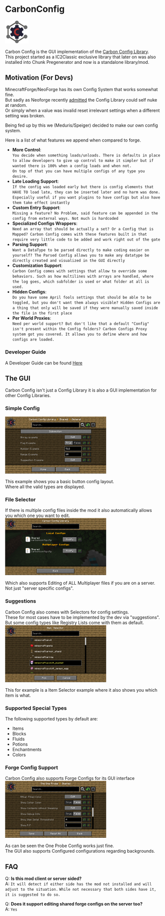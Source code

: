 # CarbonConfig

<img src="img/logo.png" width="15%">

Carbon Config is the GUI implementation of the [Carbon Config Library](https://github.com/Carbon-Config-Project/CarbonConfigLib).   
This project started as a IC2Classic exclusive library that later on was also installed into Chunk Pregenerator and now is a standalone library/mod.   

## Motivation (For Devs)

MinecraftForge/NeoForge has its own Config System that works somewhat fine.   
But sadly as Neoforge recently [admitted](https://github.com/neoforged/NeoForge/issues/32) the Config Library could self nuke at random.   
Or simply when a value was invalid reset irrelevant settings when a different setting was broken.    

Being fed up by this we (Meduris/Speiger) decided to make our own config system.   

Here is a list of what features we append when compared to forge.    

- **More Control**:    
  ``You decide when something loads/unloads. There is defaults in place to allow developers to give up control to make it simpler but if wanted there is 100% when a config loads and when not.``     
  ``On top of that you can have multiple configs of any type you desire.``    
- **Late Loading Support**:    
  ``If the config was loaded early but there is config elements that HAVE TO load late, they can be inserted later and no harm was done. Especially useful if you want plugins to have configs but also have them take effect instantly``   
- **Custom Entry Support**:    
  ``Missing a feature? No Problem, said feature can be appended in the config from external ways. Not much is hardcoded``   
- **Specialized Configs Wrappers**:    
  ``Need an array that should be actually a set? Or a Config that is Mapped? Carbon Config comes with these features built in that require very little code to be added and work right out of the gate``   
- **Parsing Support**:    
  ``Want a DataType to be parsed directly to make coding easier on yourself? The Parsed Config allows you to make any datatype be directly created and visualized in the GUI directly``   
- **Customization Support**:    
  ``Carbon Config comes with settings that allow to override some behaviors. Such as how multilines with arrays are handled, where the log goes, which subfolder is used or what folder at all is used.``
- **Hidden Configs**:    
  ``Do you have some April fools settings that should be able to be toggled, but you don't want them always visible? Hidden Configs are a thing that only will be saved if they were manually saved inside the file in the first place``    
- **Per World Proxies**:   
  ``Need per world support? But don't like that a default "Config" isn't present within the Config folders? Carbon Configs Proxy system got you covered. It allows you to define where and how configs are loaded.``    
  
### Developer Guide

A Developer Guide can be found [Here](DEVELOPER_GUIDE.md)

## The GUI

Carbon Config isn't just a Config Library it is also a GUI implementation for other Config Libraries.    

### Simple Config
<img src="img/basic_example.png" width="65%">    
    
This example shows you a basic button config layout.   
Where all the valid types are displayed.    

### File Selector

If there is multiple config files inside the mod it also automatically allows you which one you want to edit.   
<img src="img/file_selector_example.png" width="65%">    
    
Which also supports Editing of ALL Multiplayer files if you are on a server.    
Not just "server specific configs".   

### Suggestions

Carbon Config also comes with Selectors for config settings.   
These for most cases have to be implemented by the dev via "suggestions".    
But some config types like Registry Lists come with them as default.    
<img src="img/entry_selector_example.png" width="65%">    

This for example is a Item Selector example where it also shows you which item is what.    

### Supported Special Types

The following supported types by default are:    
- Items
- Blocks
- Fluids
- Potions
- Enchantments
- Colors    

### Forge Config Support

Carbon Config also supports Forge Configs for its GUI interface    
<img src="img/one_probe_example.png" width="65%">    
    
As can be seen the One Probe Config works just fine.    
The GUI also supports Configured configurations regarding backgrounds.   

## FAQ

Q: **Is this mod client or server sided?**    
A: ``It will detect if either side has the mod not installed and will adjust to the situation.``
   ``While not necessary that both sides have it, it is suggested to do so.``

Q: **Does it support editing shared forge configs on the server too?**    
A: ``Yes``    
